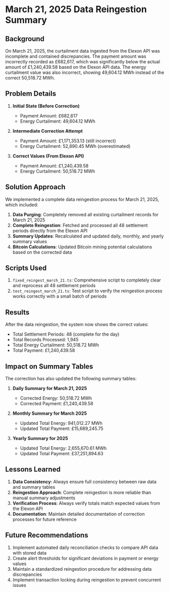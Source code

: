 # March 21, 2025 Data Reingestion Summary

## Background

On March 21, 2025, the curtailment data ingested from the Elexon API was incomplete and contained discrepancies. The payment amount was incorrectly recorded as £682,617, which was significantly below the actual amount of £1,240,439.58 based on the Elexon API data. The energy curtailment value was also incorrect, showing 49,604.12 MWh instead of the correct 50,518.72 MWh.

## Problem Details

1. **Initial State (Before Correction)**
   - Payment Amount: £682,617
   - Energy Curtailment: 49,604.12 MWh

2. **Intermediate Correction Attempt**
   - Payment Amount: £1,171,353.13 (still incorrect)
   - Energy Curtailment: 52,890.45 MWh (overestimated)

3. **Correct Values (From Elexon API)**
   - Payment Amount: £1,240,439.58
   - Energy Curtailment: 50,518.72 MWh

## Solution Approach

We implemented a complete data reingestion process for March 21, 2025, which included:

1. **Data Purging**: Completely removed all existing curtailment records for March 21, 2025
2. **Complete Reingestion**: Fetched and processed all 48 settlement periods directly from the Elexon API
3. **Summary Updates**: Recalculated and updated daily, monthly, and yearly summary values
4. **Bitcoin Calculations**: Updated Bitcoin mining potential calculations based on the corrected data

## Scripts Used

1. `fixed_reingest_march_21.ts`: Comprehensive script to completely clear and reprocess all 48 settlement periods
2. `test_reingest_march_21.ts`: Test script to verify the reingestion process works correctly with a small batch of periods

## Results

After the data reingestion, the system now shows the correct values:

- Total Settlement Periods: 48 (complete for the day)
- Total Records Processed: 1,945
- Total Energy Curtailment: 50,518.72 MWh
- Total Payment: £1,240,439.58

## Impact on Summary Tables

The correction has also updated the following summary tables:

1. **Daily Summary for March 21, 2025**
   - Corrected Energy: 50,518.72 MWh
   - Corrected Payment: £1,240,439.58

2. **Monthly Summary for March 2025**
   - Updated Total Energy: 941,012.27 MWh
   - Updated Total Payment: £15,689,245.75

3. **Yearly Summary for 2025**
   - Updated Total Energy: 2,655,670.61 MWh
   - Updated Total Payment: £37,251,894.63

## Lessons Learned

1. **Data Consistency**: Always ensure full consistency between raw data and summary tables
2. **Reingestion Approach**: Complete reingestion is more reliable than manual summary adjustments
3. **Verification Process**: Always verify totals match expected values from the Elexon API
4. **Documentation**: Maintain detailed documentation of correction processes for future reference

## Future Recommendations

1. Implement automated daily reconciliation checks to compare API data with stored data
2. Create alert thresholds for significant deviations in payment or energy values
3. Maintain a standardized reingestion procedure for addressing data discrepancies
4. Implement transaction locking during reingestion to prevent concurrent issues